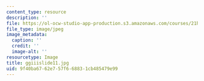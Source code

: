 ```yaml
---
content_type: resource
description: ''
file: https://ol-ocw-studio-app-production.s3.amazonaws.com/courses/21h-342-the-royal-family-fall-2003/9f40ba6762e757f668831cb485479e99_ggiiislide11.jpg
file_type: image/jpeg
image_metadata:
  caption: ''
  credit: ''
  image-alt: ''
resourcetype: Image
title: ggiiislide11.jpg
uid: 9f40ba67-62e7-57f6-6883-1cb485479e99
---
```

